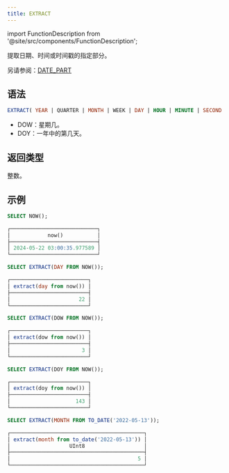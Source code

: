 ```yaml
---
title: EXTRACT
---
```


import FunctionDescription from '@site/src/components/FunctionDescription';

<FunctionDescription description="引入或更新：v1.2.153"/>

提取日期、时间或时间戳的指定部分。

另请参阅：[DATE_PART](date-part.md)

## 语法

```sql
EXTRACT( YEAR | QUARTER | MONTH | WEEK | DAY | HOUR | MINUTE | SECOND | DOW | DOY FROM <date_or_time_expr> )
```

- DOW：星期几。
- DOY：一年中的第几天。

## 返回类型

整数。

## 示例

```sql
SELECT NOW();

┌────────────────────────────┐
│            now()           │
├────────────────────────────┤
│ 2024-05-22 03:00:35.977589 │
└────────────────────────────┘

SELECT EXTRACT(DAY FROM NOW());

┌─────────────────────────┐
│ extract(day from now()) │
├─────────────────────────┤
│                      22 │
└─────────────────────────┘

SELECT EXTRACT(DOW FROM NOW());

┌─────────────────────────┐
│ extract(dow from now()) │
├─────────────────────────┤
│                       3 │
└─────────────────────────┘

SELECT EXTRACT(DOY FROM NOW());

┌─────────────────────────┐
│ extract(doy from now()) │
├─────────────────────────┤
│                     143 │
└─────────────────────────┘

SELECT EXTRACT(MONTH FROM TO_DATE('2022-05-13'));

┌───────────────────────────────────────────┐
│ extract(month from to_date('2022-05-13')) │
│                   UInt8                   │
├───────────────────────────────────────────┤
│                                         5 │
└───────────────────────────────────────────┘
```